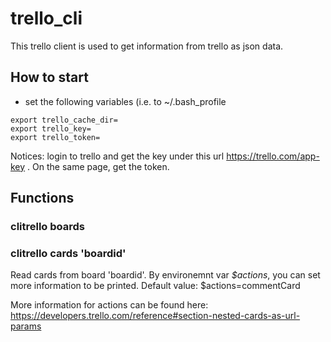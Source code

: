 # trello_cli

This trello client is used to get information from trello as json data.


## How to start

* set the following variables (i.e. to ~/.bash_profile

```
export trello_cache_dir=
export trello_key=
export trello_token=
```

Notices: login to trello and get the key under this url https://trello.com/app-key . On the same page, get the token.


## Functions

### clitrello boards

### clitrello cards 'boardid'

Read cards from board 'boardid'. 
By environemnt var *$actions*, you can set more information to be printed.
Default value: $actions=commentCard

More information for actions can be found here: https://developers.trello.com/reference#section-nested-cards-as-url-params